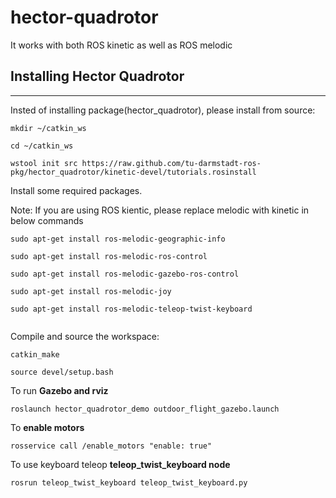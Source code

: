 # hector-quadrotor

It works with both ROS kinetic as well as ROS melodic


## Installing Hector Quadrotor
-----------------------------------------------------
Insted of installing package(hector_quadrotor), please install from source:
 
```
mkdir ~/catkin_ws

cd ~/catkin_ws

wstool init src https://raw.github.com/tu-darmstadt-ros-pkg/hector_quadrotor/kinetic-devel/tutorials.rosinstall

```



Install some required packages.

Note: If you are using ROS kientic, please replace melodic with kinetic in below commands

```
sudo apt-get install ros-melodic-geographic-info

sudo apt-get install ros-melodic-ros-control

sudo apt-get install ros-melodic-gazebo-ros-control

sudo apt-get install ros-melodic-joy

sudo apt-get install ros-melodic-teleop-twist-keyboard


```
	

Compile and source the workspace:


```
catkin_make

source devel/setup.bash

```



To run **Gazebo and rviz**


	roslaunch hector_quadrotor_demo outdoor_flight_gazebo.launch




To **enable motors**


	rosservice call /enable_motors "enable: true"



To use keyboard teleop **teleop_twist_keyboard node**


	rosrun teleop_twist_keyboard teleop_twist_keyboard.py



